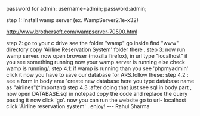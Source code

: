 password for admin:
username=admin;
password:admin;



step 1: Install wamp server (ex. WampServer2.1e-x32)

http://www.brothersoft.com/wampserver-70590.html

step 2: go to your c drive see the folder "wamp" go inside find "www" directory copy 'Airline Reservation System' folder there .
step 3: now run wamp server. now open browser (mozilla firefox), in url type "localhost" if you see something running now your wamp server is running else check wamp is running/.
step 4.1: if wamp is running than you see 'phpmyadmin' click it  now you have to save our database for ARS.follow these:
step 4.2 : see a form in body area 'create new database here you type database name as "airlines"(*important) 
step 4.3 :after doing that just see sql in body part , now open DATABASE.sql in notepad copy the code and replace the query pasting it now click 'go'.
now you can run the website 
go to url- localhost click 'Airline reservation system' .
enjoy!
--- Rahul Sharma
